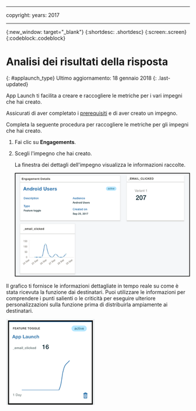 
---

copyright:
 years: 2017

---

{:new_window: target="_blank"}
{:shortdesc: .shortdesc}
{:screen:.screen}
{:codeblock:.codeblock}

# Analisi dei risultati della risposta
{: #applaunch_type}
Ultimo aggiornamento: 18 gennaio 2018
{: .last-updated}

<!-- App Launch empowers you to create and collect Feature Metrics for the various engagements that you have created. -->
App Launch ti facilita a creare e raccogliere le metriche per i vari impegni che hai creato. 

<!-- Ensure that you have gone through and have completed the [prerequisites](app_prerequisites.html) and have [created an engagement using Feature Control](app_feature_toggle.html).  -->
Assicurati di aver completato i [prerequisiti](app_prerequisites.html) e di aver creato un impegno. 

Completa la seguente procedura per raccogliere le metriche per gli impegni che hai creato.

1. Fai clic su **Engagements**.

2. Scegli l'impegno che hai creato. 

	La finestra dei dettagli dell'impegno visualizza le informazioni raccolte. 

	![Informazioni su un impegno](images/engagement_performance.png)


Il grafico ti fornisce le informazioni dettagliate in tempo reale su come è stata ricevuta la funzione dai destinatari. Puoi utilizzare le informazioni per comprendere i punti salienti o le criticità per eseguire ulteriore personalizzazioni sulla funzione prima di distribuirla ampiamente ai destinatari.
	
![Informazioni su un impegno](images/engagement_graph.png)
 


